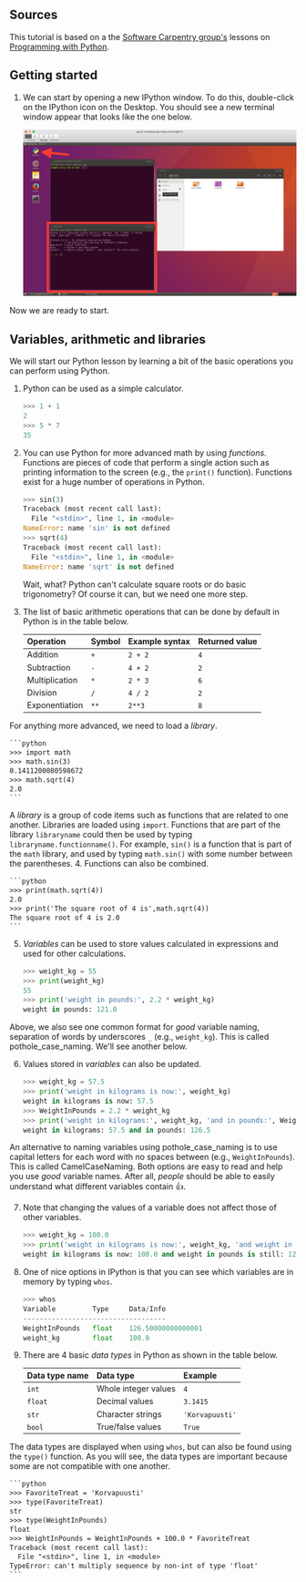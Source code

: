 ## Sources
This tutorial is based on a the [Software Carpentry group's](http://software-carpentry.org/) lessons on [Programming with Python](http://swcarpentry.github.io/python-novice-inflammation/).

## Getting started
1. We can start by opening a new IPython window. To do this, double-click on the IPython icon on the Desktop. You should see a new terminal window appear that looks like the one below.

    ![IPython window](../img/IPython.png)

Now we are ready to start.

## Variables, arithmetic and libraries
We will start our Python lesson by learning a bit of the basic operations you can perform using Python.

1. Python can be used as a simple calculator.

    ```python
    >>> 1 + 1
    2
    >>> 5 * 7
    35
    ```

2. You can use Python for more advanced math by using *functions*. Functions are pieces of code that perform a single action such as printing information to the screen (e.g., the `print()` function). Functions exist for a huge number of operations in Python.

    ```python
    >>> sin(3)
    Traceback (most recent call last):
      File "<stdin>", line 1, in <module>
    NameError: name 'sin' is not defined
    >>> sqrt(4)
    Traceback (most recent call last):
      File "<stdin>", line 1, in <module>
    NameError: name 'sqrt' is not defined
    ```

    Wait, what? Python can't calculate square roots or do basic trigonometry? Of course it can, but we need one more step.

3. The list of basic arithmetic operations that can be done by default in Python is in the table below.

    | Operation      | Symbol | Example syntax | Returned value |
    | -------------- | ------ | ---------------|----------------|
    | Addition       | `+`    | `2 + 2`        | `4`            |
    | Subtraction    | `-`    | `4 + 2`        | `2`            |
    | Multiplication | `*`    | `2 * 3`        | `6`            |
    | Division       | `/`    | `4 / 2`        | `2`            |
    | Exponentiation | `**`   | `2**3`         | `8`            |
For anything more advanced, we need to load a *library*.

    ```python
    >>> import math
    >>> math.sin(3)
    0.1411200080598672
    >>> math.sqrt(4)
    2.0
    ```
A *library* is a group of code items such as functions that are related to one another. Libraries are loaded using `import`. Functions that are part of the library `libraryname` could then be used by typing `libraryname.functionname()`. For example, `sin()` is a function that is part of the `math` library, and used by typing `math.sin()` with some number between the parentheses.
4. Functions can also be combined.

    ```python
    >>> print(math.sqrt(4))
    2.0
    >>> print('The square root of 4 is',math.sqrt(4))
    The square root of 4 is 2.0
    ```

5. *Variables* can be used to store values calculated in expressions and used for other calculations.

    ```python
    >>> weight_kg = 55
    >>> print(weight_kg)
    55
    >>> print('weight in pounds:', 2.2 * weight_kg)
    weight in pounds: 121.0
    ```
Above, we also see one common format for *good* variable naming, separation of words by underscores `_` (e.g., `weight_kg`). This is called pothole_case_naming. We'll see another below.

6. Values stored in *variables* can also be updated.

    ```python
    >>> weight_kg = 57.5
    >>> print('weight in kilograms is now:', weight_kg)
    weight in kilograms is now: 57.5
    >>> WeightInPounds = 2.2 * weight_kg
    >>> print('weight in kilograms:', weight_kg, 'and in pounds:', WeightInPounds)
    weight in kilograms: 57.5 and in pounds: 126.5
    ```
An alternative to naming variables using pothole_case_naming is to use capital letters for each word with no spaces between (e.g., `WeightInPounds`). This is called CamelCaseNaming. Both options are easy to read and help you use *good* variable names. After all, *people* should be able to easily understand what different variables contain :+1:.

7. Note that changing the values of a variable does not affect those of other variables.

    ```python
    >>> weight_kg = 100.0
    >>> print('weight in kilograms is now:', weight_kg, 'and weight in pounds is still:', WeightInPounds)
    weight in kilograms is now: 100.0 and weight in pounds is still: 126.5
    ```

8. One of nice options in IPython is that you can see which variables are in memory by typing `whos`.

    ```python
    >>> whos
    Variable         Type     Data/Info
    -----------------------------------
    WeightInPounds   float    126.50000000000001
    weight_kg        float    100.0
    ```

9. There are 4 basic *data types* in Python as shown in the table below.

    | Data type name | Data type            | Example         |
    | -------------- | -------------------- | --------------- |
    | `int`          | Whole integer values | `4`             |
    | `float`        | Decimal values       | `3.1415`        |
    | `str`          | Character strings    | `'Korvapuusti'` |
    | `bool`         | True/false values    | `True`          |
The data types are displayed when using `whos`, but can also be found using the `type()` function. As you will see, the data types are important because some are not compatible with one another.

    ```python
    >>> FavoriteTreat = 'Korvapuusti'
    >>> type(FavoriteTreat)
    str
    >>> type(WeightInPounds)
    float
    >>> WeightInPounds = WeightInPounds + 100.0 * FavoriteTreat
    Traceback (most recent call last):
      File "<stdin>", line 1, in <module>
    TypeError: can't multiply sequence by non-int of type 'float'
    ```
